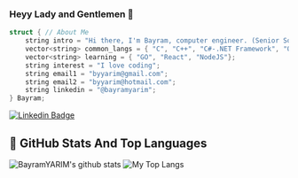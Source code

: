 ### Heyy Lady and Gentlemen 👋

```c++
struct { // About Me
    string intro = "Hi there, I'm Bayram, computer engineer. (Senior Software Engineer)";
    vector<string> common_langs = { "C", "C++", "C#-.NET Framework", "Qt Framework", "PHP-Laravel", "Dart-Flutter", "Delphi", "HTML" "SQL", "PY", "Shell" };
    vector<string> learning = { "GO", "React", "NodeJS"};
    string interest = "I love coding";
    string email1 = "byyarim@gmail.com";
    string email2 = "byyarim@hotmail.com";
    string linkedin = "@bayramyarim";
} Bayram;

```

[![Linkedin Badge](https://img.shields.io/badge/bayramyarim-follow%20on%20linkedin-blue?style=for-the-badge&logo=linkedin)](https://www.linkedin.com/in/bayramyarim/)

## 📌 GitHub Stats And Top Languages

<p float="center">
  <img  src="https://github-readme-stats.vercel.app/api?username=BayramYARIM&show_icons=true&count_private=true&hide=contribs,issues" alt="BayramYARIM's github stats" />
  <img  src="https://github-readme-stats.vercel.app/api/top-langs/?username=BayramYARIM&layout=compact&hide=html,css" alt="My Top Langs" />
</p>



